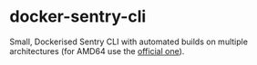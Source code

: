 # docker-sentry-cli



Small, Dockerised Sentry CLI with automated builds on multiple architectures (for AMD64 use the [official one](https://hub.docker.com/r/getsentry/sentry-cli)).
